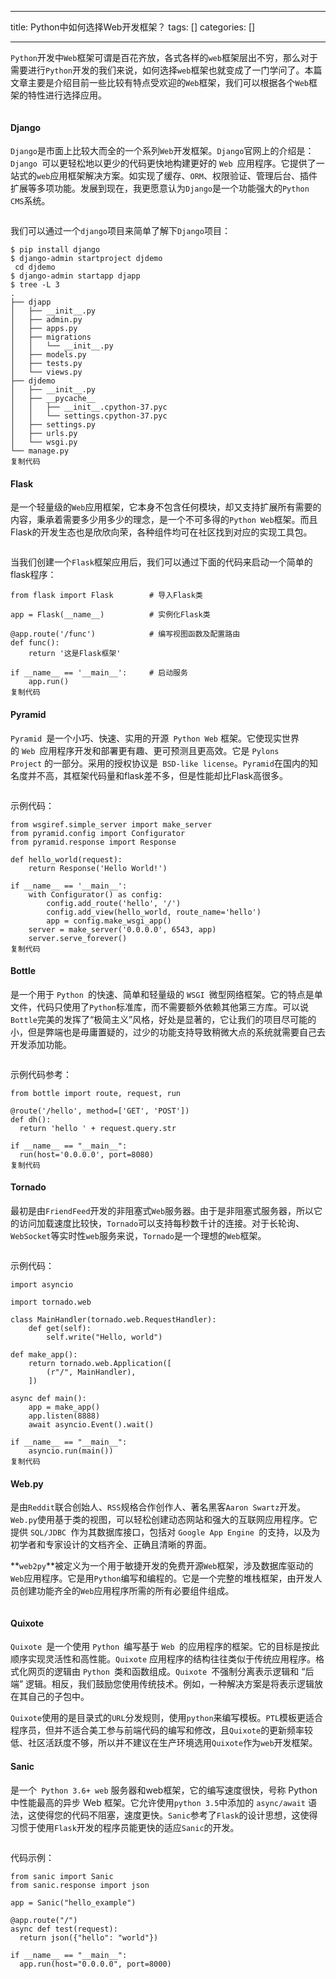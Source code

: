 
--- 
title:  Python中如何选择Web开发框架？ 
tags: []
categories: [] 

---
`Python`开发中`Web`框架可谓是百花齐放，各式各样的`web`框架层出不穷，那么对于需要进行`Python`开发的我们来说，如何选择`web`框架也就变成了一门学问了。本篇文章主要是介绍目前一些比较有特点受欢迎的`Web`框架，我们可以根据各个`Web`框架的特性进行选择应用。

<img alt="" src="https://img-blog.csdnimg.cn/img_convert/264838c7d69f2d07f83573537513df3e.webp?x-oss-process=image/format,png">

#### Django

`Django`是市面上比较大而全的一个系列`Web`开发框架。`Django`官网上的介绍是：`Django `可以更轻松地以更少的代码更快地构建更好的 `Web `应用程序。它提供了一站式的`web`应用框架解决方案。如实现了缓存、`ORM`、权限验证、管理后台、插件扩展等多项功能。发展到现在，我更愿意认为`Django`是一个功能强大的`Python CMS`系统。

<img alt="" src="https://img-blog.csdnimg.cn/img_convert/f01ae2c4766100423245c507f620ef7e.webp?x-oss-process=image/format,png">

我们可以通过一个`django`项目来简单了解下`Django`项目：

```
$ pip install django
$ django-admin startproject djdemo                                                   
 cd djdemo                                                                                                                               
$ django-admin startapp djapp                                                   
$ tree -L 3             
.
├── djapp
│   ├── __init__.py
│   ├── admin.py
│   ├── apps.py
│   ├── migrations
│   │   └── __init__.py
│   ├── models.py
│   ├── tests.py
│   └── views.py
├── djdemo
│   ├── __init__.py
│   ├── __pycache__
│   │   ├── __init__.cpython-37.pyc
│   │   └── settings.cpython-37.pyc
│   ├── settings.py
│   ├── urls.py
│   └── wsgi.py
└── manage.py
复制代码
```

#### Flask

是一个轻量级的`Web`应用框架，它本身不包含任何模块，却又支持扩展所有需要的内容，秉承着需要多少用多少的理念，是一个不可多得的`Python Web`框架。而且Flask的开发生态也是欣欣向荣，各种组件均可在社区找到对应的实现工具包。

<img alt="" src="https://img-blog.csdnimg.cn/img_convert/c2a434bbd1d4a68cc90c0e751f367329.webp?x-oss-process=image/format,png">

当我们创建一个`Flask`框架应用后，我们可以通过下面的代码来启动一个简单的flask程序：

```
from flask import Flask        # 导入Flask类
 
app = Flask(__name__)          # 实例化Flask类
 
@app.route('/func')            # 编写视图函数及配置路由
def func():
    return '这是Flask框架'
 
if __name__ == '__main__':     # 启动服务
    app.run()
复制代码
```

#### Pyramid

`Pyramid `是一个小巧、快速、实用的开源` Python Web` 框架。它使现实世界的 `Web `应用程序开发和部署更有趣、更可预测且更高效。它是 `Pylons Project` 的一部分。采用的授权协议是` BSD-like license`。`Pyramid`在国内的知名度并不高，其框架代码量和flask差不多，但是性能却比Flask高很多。

<img alt="" src="https://img-blog.csdnimg.cn/img_convert/ae68a8f2fc39f4d0461aedf168d25e5b.webp?x-oss-process=image/format,png">

示例代码：

```
from wsgiref.simple_server import make_server
from pyramid.config import Configurator
from pyramid.response import Response

def hello_world(request):
    return Response('Hello World!')

if __name__ == '__main__':
    with Configurator() as config:
        config.add_route('hello', '/')
        config.add_view(hello_world, route_name='hello')
        app = config.make_wsgi_app()
    server = make_server('0.0.0.0', 6543, app)
    server.serve_forever()
复制代码
```

#### Bottle

是一个用于 `Python `的快速、简单和轻量级的 `WSGI `微型网络框架。它的特点是单文件，代码只使用了`Python`标准库，而不需要额外依赖其他第三方库。可以说`Bottle`完美的发挥了“极简主义”风格，好处是显著的，它让我们的项目尽可能的小，但是弊端也是毋庸置疑的，过少的功能支持导致稍微大点的系统就需要自己去开发添加功能。

<img alt="" src="https://img-blog.csdnimg.cn/img_convert/82558b612c39815918333570d5bc7329.webp?x-oss-process=image/format,png">

示例代码参考：

```
from bottle import route, request, run
 
@route('/hello', method=['GET', 'POST'])
def dh():     
  return 'hello ' + request.query.str
 
if __name__ == "__main__":
  run(host='0.0.0.0', port=8080)
复制代码
```

#### Tornado

最初是由`FriendFeed`开发的非阻塞式`Web`服务器。由于是非阻塞式服务器，所以它的访问加载速度比较快，`Tornado`可以支持每秒数千计的连接。对于长轮询、`WebSocket`等实时性`web`服务来说，`Tornado`是一个理想的`Web`框架。

<img alt="" src="https://img-blog.csdnimg.cn/img_convert/97797d8294c3e7fc4b12238efda6dcce.webp?x-oss-process=image/format,png">

示例代码：

```
import asyncio

import tornado.web

class MainHandler(tornado.web.RequestHandler):
    def get(self):
        self.write("Hello, world")

def make_app():
    return tornado.web.Application([
        (r"/", MainHandler),
    ])

async def main():
    app = make_app()
    app.listen(8888)
    await asyncio.Event().wait()

if __name__ == "__main__":
    asyncio.run(main())
复制代码
```

#### Web.py

是由`Reddit`联合创始人、`RSS`规格合作创作人、著名黑客`Aaron Swartz`开发。`Web.py`使用基于类的视图，可以轻松创建动态网站和强大的互联网应用程序。它提供 `SQL/JDBC `作为其数据库接口，包括对 `Google App Engine `的支持，以及为初学者和专家设计的文档齐全、正确且清晰的界面。

**`web2py`**被定义为一个用于敏捷开发的免费开源`Web`框架，涉及数据库驱动的`Web`应用程序。它是用`Python`编写和编程的。它是一个完整的堆栈框架，由开发人员创建功能齐全的`Web`应用程序所需的所有必要组件组成。

<img alt="" src="https://img-blog.csdnimg.cn/img_convert/83705b82af3e9f5381f44bdf8a84119b.webp?x-oss-process=image/format,png">

#### Quixote

`Quixote `是一个使用 `Python `编写基于 `Web `的应用程序的框架。它的目标是按此顺序实现灵活性和高性能。`Quixote` 应用程序的结构往往类似于传统应用程序。格式化网页的逻辑由 `Python `类和函数组成。`Quixote `不强制分离表示逻辑和 “后端” 逻辑。相反，我们鼓励您使用传统技术。例如，一种解决方案是将表示逻辑放在其自己的子包中。

`Quixote`使用的是目录式的`URL`分发规则，使用`python`来编写模板。`PTL`模板更适合程序员，但并不适合美工参与前端代码的编写和修改，且`Quixote`的更新频率较低、社区活跃度不够，所以并不建议在生产环境选用`Quixote`作为`web`开发框架。

#### Sanic

是一个` Python 3.6+ web` 服务器和web框架，它的编写速度很快，号称 Python 中性能最高的异步 Web 框架。它允许使用`python 3.5`中添加的 `async/await` 语法，这使得您的代码不阻塞，速度更快。`Sanic`参考了`Flask`的设计思想，这使得习惯于使用`Flask`开发的程序员能更快的适应`Sanic`的开发。

<img alt="" src="https://img-blog.csdnimg.cn/img_convert/48c001bd8c3ac625ce1208d80ba5d3a3.webp?x-oss-process=image/format,png">

代码示例：

```
from sanic import Sanic
from sanic.response import json

app = Sanic("hello_example")

@app.route("/")
async def test(request):
  return json({"hello": "world"})

if __name__ == "__main__":
  app.run(host="0.0.0.0", port=8000)
```
